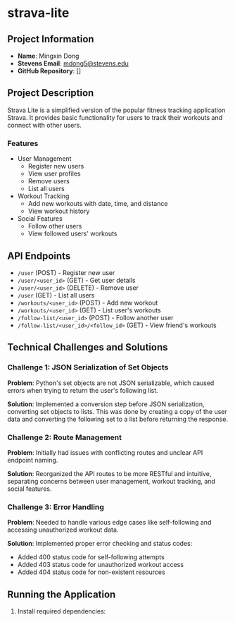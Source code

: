 # strava-lite

## Project Information
- **Name**: Mingxin Dong
- **Stevens Email**: mdong5@stevens.edu
- **GitHub Repository**: []

## Project Description
Strava Lite is a simplified version of the popular fitness tracking application Strava. It provides basic functionality for users to track their workouts and connect with other users.

### Features
- User Management
  - Register new users
  - View user profiles
  - Remove users
  - List all users
- Workout Tracking
  - Add new workouts with date, time, and distance
  - View workout history
- Social Features
  - Follow other users
  - View followed users' workouts

## API Endpoints
- `/user` (POST) - Register new user
- `/user/<user_id>` (GET) - Get user details
- `/user/<user_id>` (DELETE) - Remove user
- `/user` (GET) - List all users
- `/workouts/<user_id>` (POST) - Add new workout
- `/workouts/<user_id>` (GET) - List user's workouts
- `/follow-list/<user_id>` (POST) - Follow another user
- `/follow-list/<user_id>/<follow_id>` (GET) - View friend's workouts

## Technical Challenges and Solutions

### Challenge 1: JSON Serialization of Set Objects
**Problem**: Python's set objects are not JSON serializable, which caused errors when trying to return the user's following list.

**Solution**: Implemented a conversion step before JSON serialization, converting set objects to lists. This was done by creating a copy of the user data and converting the following set to a list before returning the response.

### Challenge 2: Route Management
**Problem**: Initially had issues with conflicting routes and unclear API endpoint naming.

**Solution**: Reorganized the API routes to be more RESTful and intuitive, separating concerns between user management, workout tracking, and social features.

### Challenge 3: Error Handling
**Problem**: Needed to handle various edge cases like self-following and accessing unauthorized workout data.

**Solution**: Implemented proper error checking and status codes:
- Added 400 status code for self-following attempts
- Added 403 status code for unauthorized workout access
- Added 404 status code for non-existent resources

## Running the Application
1. Install required dependencies:

